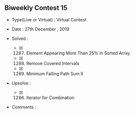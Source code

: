 ## Biweekly Contest 15

* Type(Live or Virtual) : Virtual Contest

* Date : 27th December , 2019

* Solved :

    * [X] 1287. Element Appearing More Than 25% In Sorted Array
    * [X] 1288. Remove Covered Intervals
    * [X] 1289. Minimum Falling Path Sum II

* Upsolve :

    * [X] 1286. Iterator for Combination

* Comments :
